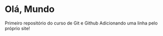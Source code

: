 # Olá, Mundo
 Primeiro repositório do curso de Git e Github
 Adicionando uma linha pelo próprio site!
